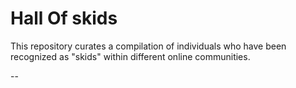 # Hall Of skids

This repository curates a compilation of individuals who have been recognized as "skids" within different online communities.

--
